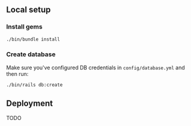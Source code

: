## Local setup

### Install gems
```bash
./bin/bundle install
```

### Create database
Make sure you've configured DB credentials in `config/database.yml` and then run:

```bash
./bin/rails db:create
```

## Deployment

TODO